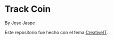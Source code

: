 # Track Coin
By Jose Jaspe 


Este repositorio fue hecho con el tema [CreativeIT](https://github.com/CreativeIT/material-dashboard-lite).


